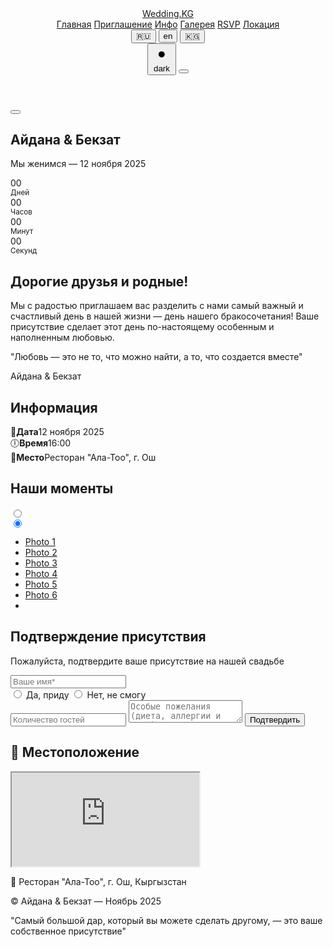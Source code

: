 <html lang="ru">
<head>
  <meta charset="utf-8" />
  <meta name="viewport" content="width=device-width,initial-scale=1" />
  <meta name="description" content="Свадебное приглашение - Вариант 1. Современная классика для Айдана и Бекзат. Wedding.KG - создайте свое идеальное приглашение." />
  <title data-i18n="title">Вариант 1 — Современная классика — Айдана & Бекзат</title>
  <link rel="icon" href="favicon.ico" />
  <link href="https://fonts.googleapis.com/css2?family=Great+Vibes&family=Dancing+Script:wght@400;500;600;700&family=Playfair+Display:wght@400;500;600&family=Lora:wght@400;500;600&display=swap" rel="stylesheet">
  <link rel="stylesheet" href="https://unpkg.com/aos@2.3.1/dist/aos.css" />
  <link rel="stylesheet" href="style.css" />
</head>
<body>
  <!-- Animated Background -->
  <div class="animated-bg">
    <div class="shape shape-1"></div>
    <div class="shape shape-2"></div>
    <div class="shape shape-3"></div>
    <div class="shape shape-4"></div>
    <div class="shape shape-5"></div>
  </div>

  <header class="site-header">
    <div class="container">
      <div class="header-inner">
        <a href="#" class="brand">Wedding.KG</a>
        <nav class="nav">
          <a href="#hero" class="nav-link" data-i18n="home">Главная</a>
          <a href="#invitation" class="nav-link" data-i18n="invitation">Приглашение</a>
          <a href="#info" class="nav-link" data-i18n="info">Инфо</a>
          <a href="#gallery" class="nav-link" data-i18n="gallery">Галерея</a>
          <a href="#rsvp" class="nav-link" data-i18n="rsvp">RSVP</a>
          <a href="#location" class="nav-link" data-i18n="location">Локация</a>
        </nav>
        <div class="controls">
          <div class="lang-switch">
            <button class="lang-btn active" data-lang="ru">🇷🇺</button>
            <button class="lang-btn" data-lang="en">en</button>
            <button class="lang-btn" data-lang="kg">🇰🇬</button>
          </div>
          <button class="cssbuttons-io" title="Переключить тему">
            <span>
              <svg class="theme-icon" viewBox="0 0 24 24" xmlns="http://www.w3.org/2000/svg">
                <path d="M12 3v1m0 16v1m9-9h-1M4 12H3m15.364 6.364l-.707-.707M6.343 6.343l-.707-.707m12.728 0l-.707.707M6.343 17.657l-.707.707M16 12a4 4 0 11-8 0 4 4 0 018 0z"/>
              </svg>
              dark
            </span>
          </button>
          <button class="burger">
            <span></span>
            <span></span>
            <span></span>
          </button>
        </div>
      </div>
    </div>
  </header>

  <!-- Music Controls -->
  <div class="music-controls">
    <button id="musicToggle" class="music-button">
      <svg viewBox="0 0 24 24">
        <path d="M12 3v10.55c-.59-.34-1.27-.55-2-.55-2.21 0-4 1.79-4 4s1.79 4 4 4 4-1.79 4-4V7h4V3h-6z"/>
      </svg>
    </button>
  </div>

  <main>
    <section id="hero" class="hero" data-aos="fade-down">
      <div class="container">
        <div class="hero-inner">
          <h1 class="names" data-i18n="names">Айдана <span>&</span> Бекзат</h1>
          <p class="subtitle" data-i18n="subtitle">Мы женимся — 12 ноября 2025</p>
          <div class="countdown">
            <div class="item"><div id="days">00</div><small data-i18n="days">Дней</small></div>
            <div class="item"><div id="hours">00</div><small data-i18n="hours">Часов</small></div>
            <div class="item"><div id="minutes">00</div><small data-i18n="minutes">Минут</small></div>
            <div class="item"><div id="seconds">00</div><small data-i18n="seconds">Секунд</small></div>
          </div>
        </div>
      </div>
    </section>
    <!-- Invitation Section -->
    <section id="invitation" class="section invitation-section" data-aos="fade-up">
      <div class="container">
        <div class="invitation-card">
          <h2 class="invitation-title" data-i18n="dear">Дорогие друзья и родные!</h2>
          <p class="invitation-text" data-i18n="invitation_text">
            Мы с радостью приглашаем вас разделить с нами самый важный и счастливый день в нашей жизни — 
            день нашего бракосочетания! Ваше присутствие сделает этот день по-настоящему особенным и наполненным любовью.
          </p>
          <div class="quote">
            <p data-i18n="quote">"Любовь — это не то, что можно найти, а то, что создается вместе"</p>
          </div>
          <div class="couple-names" data-i18n="couple">Айдана & Бекзат</div>
        </div>
      </div>
    </section>
    <section id="info" class="section" data-aos="fade-up">
      <div class="container">
        <h2 data-i18n="information">Информация</h2>
        <div class="cards">
          <div class="card" data-aos="zoom-in" data-aos-delay="100">📅<strong data-i18n="date_label">Дата</strong><span data-i18n="date_value">12 ноября 2025</span></div>
          <div class="card" data-aos="zoom-in" data-aos-delay="200">🕕<strong data-i18n="time_label">Время</strong><span data-i18n="time_value">16:00</span></div>
          <div class="card" data-aos="zoom-in" data-aos-delay="300">📍<strong data-i18n="place_label">Место</strong><span data-i18n="place_value">Ресторан "Ала-Тоо", г. Ош</span></div>
        </div>
      </div>
    </section>
    <section id="gallery" class="section" data-aos="fade-up">
      <div class="container">
        <h2 data-i18n="our_moments">Наши моменты</h2>
        <div class="carousel">
          <div class="carousel-control-button left">
            <input type="radio" name="carousel-control-input">
          </div>
          <div class="carousel-control-button right">
            <input type="radio" name="carousel-control-input" checked>
          </div>
          <div class="carousel-rotation-direction">
            <ul class="carousel-item-wrapper" style="--_num-elements: 6">
              <li class="carousel-item" style="--_index: 1; --_image-url: url('https://picsum.photos/seed/p1/800/600')">
                <a href="#">Photo 1</a>
              </li>
              <li class="carousel-item" style="--_index: 2; --_image-url: url('https://picsum.photos/seed/p2/800/600')">
                <a href="#">Photo 2</a>
              </li>
              <li class="carousel-item" style="--_index: 3; --_image-url: url('https://picsum.photos/seed/p3/800/600')">
                <a href="#">Photo 3</a>
              </li>
              <li class="carousel-item" style="--_index: 4; --_image-url: url('https://picsum.photos/seed/p4/800/600')">
                <a href="#">Photo 4</a>
              </li>
              <li class="carousel-item" style="--_index: 5; --_image-url: url('https://picsum.photos/seed/p5/800/600')">
                <a href="#">Photo 5</a>
              </li>
              <li class="carousel-item" style="--_index: 6; --_image-url: url('https://picsum.photos/seed/p6/800/600')">
                <a href="#">Photo 6</a>
              </li>
              <li class="carousel-ground"></li>
            </ul>
          </div>
        </div>
      </div>
    </section>
    <section id="rsvp" class="section" data-aos="fade-up">
      <div class="container narrow">
        <h2 data-i18n="rsvp_title">Подтверждение присутствия</h2>
        <p class="rsvp-subtitle" data-i18n="rsvp_subtitle">Пожалуйста, подтвердите ваше присутствие на нашей свадьбе</p>
        <form id="rsvp-form" class="rsvp-form">
          <input id="guest_name" placeholder="Ваше имя*" required data-i18n-placeholder="guest_name_ph">
          <div class="attendance">
            <label><input type="radio" name="attendance" value="yes" required data-i18n="attend_yes"> Да, приду</label>
            <label><input type="radio" name="attendance" value="no" data-i18n="attend_no"> Нет, не смогу</label>
          </div>
          <input id="guest_count" type="number" min="1" placeholder="Количество гостей" data-i18n-placeholder="guest_count_ph">
          <textarea id="rsvp_comment" placeholder="Особые пожелания (диета, аллергии и т.д.)" data-i18n-placeholder="rsvp_comment_ph"></textarea>
          <button class="btn" data-i18n="submit_rsvp">Подтвердить</button>
        </form>
        <p class="success-message" style="display: none;" data-i18n="rsvp_success">Спасибо за подтверждение!</p>
      </div>
    </section>
    <section id="location" class="section" data-aos="fade-up">
      <div class="container">
        <h2 data-i18n="location_title">📍 Местоположение</h2>
        <div class="map-container">
          <iframe class="map" src="https://www.google.com/maps/embed?pb=!1m18!1m12!1m3!1d3033.1515796129434!2d72.76652279999999!3d40.51614059999999!2m3!1f0!2f0!3f0!3m2!1i1024!2i768!4f13.1!3m3!1m2!1s0x38bdac5d7cdf8579%3A0x3414aba134ac8869!2z0J7Qu9C40LPQsNGA0YUg0YDQtdGB0YLQvtGA0LDQvdGL!5e0!3m2!1sru!2skg!4v1760626730071!5m2!1sru!2skg" allowfullscreen="" loading="lazy" referrerpolicy="no-referrer-when-downgrade"></iframe>
        </div>
        <p class="map-address" data-i18n="map_address">📍 Ресторан "Ала-Тоо", г. Ош, Кыргызстан</p>
      </div>
    </section>
  </main>

  <footer class="site-footer">
    <div class="container">
      <div class="footer-inner">
        <p data-i18n="footer">© Айдана & Бекзат — Ноябрь 2025</p>
        <p class="footer-quote" data-i18n="footer_quote">"Самый большой дар, который вы можете сделать другому, — это ваше собственное присутствие"</p>
      </div>
    </div>
  </footer>

  <audio id="music1" loop preload="auto">
    <source src="Indila - Love Story (Version Orchestral (2).mp3" type="audio/mpeg">
  </audio>

  <script src="https://cdn.jsdelivr.net/npm/@emailjs/browser@3/dist/email.min.js"></script>
  <script src="https://unpkg.com/aos@2.3.1/dist/aos.js"></script>
  <script src="https://cdnjs.cloudflare.com/ajax/libs/qrious/4.0.0/qrious.min.js"></script>
  <script src="app.js"></script>
</body>
</html>
